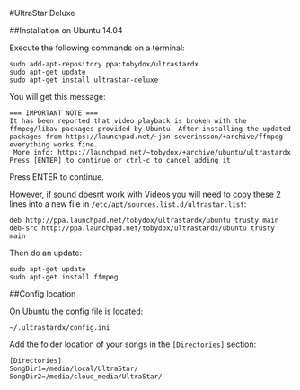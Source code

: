#UltraStar Deluxe

##Installation on Ubuntu 14.04

Execute the following commands on a terminal:
```
sudo add-apt-repository ppa:tobydox/ultrastardx
sudo apt-get update
sudo apt-get install ultrastar-deluxe
```

You will get this message:
```
=== IMPORTANT NOTE ===
It has been reported that video playback is broken with the ffmpeg/libav packages provided by Ubuntu. After installing the updated packages from https://launchpad.net/~jon-severinsson/+archive/ffmpeg everything works fine.
 More info: https://launchpad.net/~tobydox/+archive/ubuntu/ultrastardx
Press [ENTER] to continue or ctrl-c to cancel adding it
```

Press ENTER to continue.

However, if sound doesnt work with Videos you will need to copy these 2 lines into a new file in `/etc/apt/sources.list.d/ultrastar.list`:
```
deb http://ppa.launchpad.net/tobydox/ultrastardx/ubuntu trusty main
deb-src http://ppa.launchpad.net/tobydox/ultrastardx/ubuntu trusty main
```

Then do an update:
```
sudo apt-get update
sudo apt-get install ffmpeg
```

##Config location

On Ubuntu the config file is located:
```
~/.ultrastardx/config.ini
```

Add the folder location of your songs in the `[Directories]` section:
```
[Directories]
SongDir1=/media/local/UltraStar/
SongDir2=/media/cloud_media/UltraStar/
```
